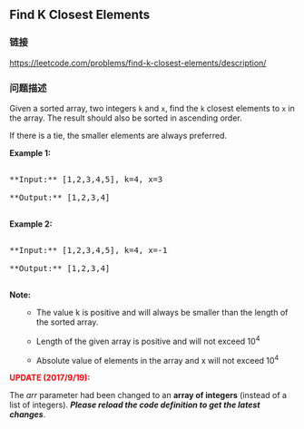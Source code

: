 ## Find K Closest Elements  
### 链接  
https://leetcode.com/problems/find-k-closest-elements/description/  
### 问题描述

Given a sorted array, two integers `k` and `x`, find the `k` closest elements to `x` in the array.  The result should also be sorted in ascending order.
If there is a tie,  the smaller elements are always preferred.


**Example 1:**<br />
<pre>
**Input:** [1,2,3,4,5], k=4, x=3
**Output:** [1,2,3,4]
</pre>


**Example 2:**<br />
<pre>
**Input:** [1,2,3,4,5], k=4, x=-1
**Output:** [1,2,3,4]
</pre>


**Note:**<br>
<ol>
- The value k is positive and will always be smaller than the length of the sorted array.
-  Length of the given array is positive and will not exceed 10<sup>4</sup>
-  Absolute value of elements in the array and x will not exceed 10<sup>4</sup>
</ol>



**<font color="red">UPDATE (2017/9/19):</font>**<br />
The *arr* parameter had been changed to an **array of integers** (instead of a list of integers). ***Please reload the code definition to get the latest changes***.

